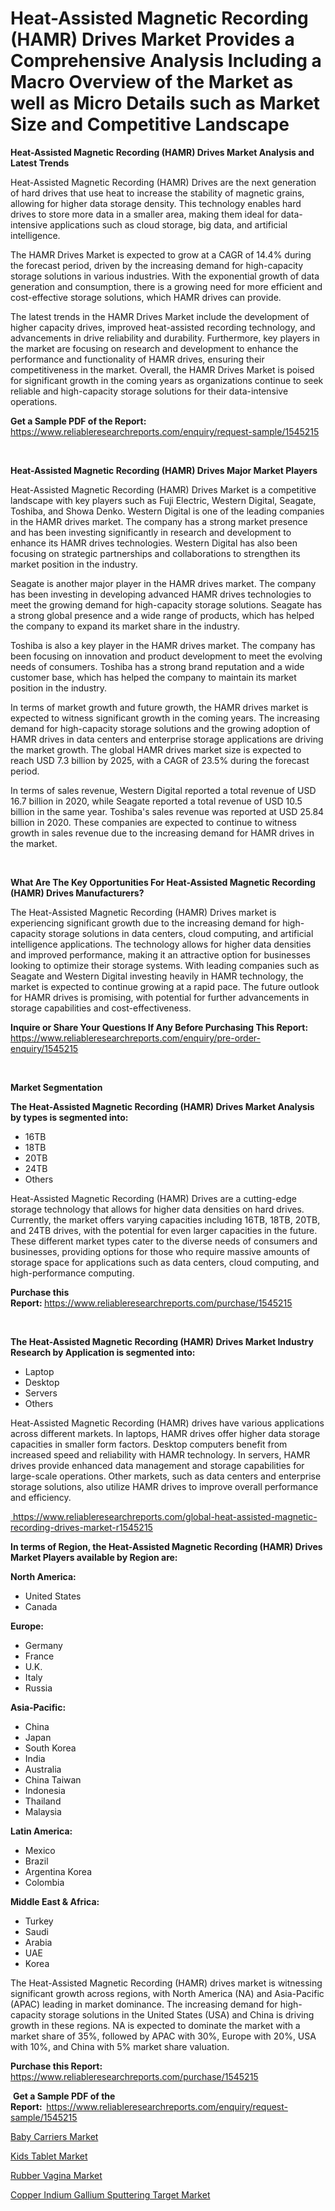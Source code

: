 <p><h1>Heat-Assisted Magnetic Recording (HAMR) Drives Market Provides a Comprehensive Analysis Including a Macro Overview of the Market as well as Micro Details such as Market Size and Competitive Landscape</h1></p><p><strong>Heat-Assisted Magnetic Recording (HAMR) Drives Market Analysis and Latest Trends</strong></p>
<p><p>Heat-Assisted Magnetic Recording (HAMR) Drives are the next generation of hard drives that use heat to increase the stability of magnetic grains, allowing for higher data storage density. This technology enables hard drives to store more data in a smaller area, making them ideal for data-intensive applications such as cloud storage, big data, and artificial intelligence.</p><p>The HAMR Drives Market is expected to grow at a CAGR of 14.4% during the forecast period, driven by the increasing demand for high-capacity storage solutions in various industries. With the exponential growth of data generation and consumption, there is a growing need for more efficient and cost-effective storage solutions, which HAMR drives can provide.</p><p>The latest trends in the HAMR Drives Market include the development of higher capacity drives, improved heat-assisted recording technology, and advancements in drive reliability and durability. Furthermore, key players in the market are focusing on research and development to enhance the performance and functionality of HAMR drives, ensuring their competitiveness in the market. Overall, the HAMR Drives Market is poised for significant growth in the coming years as organizations continue to seek reliable and high-capacity storage solutions for their data-intensive operations.</p></p>
<p><strong>Get a Sample PDF of the Report:&nbsp;</strong> <a href="https://www.reliableresearchreports.com/enquiry/request-sample/1545215">https://www.reliableresearchreports.com/enquiry/request-sample/1545215</a></p>
<p>&nbsp;</p>
<p><strong>Heat-Assisted Magnetic Recording (HAMR) Drives Major Market Players</strong></p>
<p><p>Heat-Assisted Magnetic Recording (HAMR) Drives Market is a competitive landscape with key players such as Fuji Electric, Western Digital, Seagate, Toshiba, and Showa Denko. Western Digital is one of the leading companies in the HAMR drives market. The company has a strong market presence and has been investing significantly in research and development to enhance its HAMR drives technologies. Western Digital has also been focusing on strategic partnerships and collaborations to strengthen its market position in the industry.</p><p>Seagate is another major player in the HAMR drives market. The company has been investing in developing advanced HAMR drives technologies to meet the growing demand for high-capacity storage solutions. Seagate has a strong global presence and a wide range of products, which has helped the company to expand its market share in the industry.</p><p>Toshiba is also a key player in the HAMR drives market. The company has been focusing on innovation and product development to meet the evolving needs of consumers. Toshiba has a strong brand reputation and a wide customer base, which has helped the company to maintain its market position in the industry.</p><p>In terms of market growth and future growth, the HAMR drives market is expected to witness significant growth in the coming years. The increasing demand for high-capacity storage solutions and the growing adoption of HAMR drives in data centers and enterprise storage applications are driving the market growth. The global HAMR drives market size is expected to reach USD 7.3 billion by 2025, with a CAGR of 23.5% during the forecast period.</p><p>In terms of sales revenue, Western Digital reported a total revenue of USD 16.7 billion in 2020, while Seagate reported a total revenue of USD 10.5 billion in the same year. Toshiba's sales revenue was reported at USD 25.84 billion in 2020. These companies are expected to continue to witness growth in sales revenue due to the increasing demand for HAMR drives in the market.</p></p>
<p>&nbsp;</p>
<p><strong>What Are The Key Opportunities For Heat-Assisted Magnetic Recording (HAMR) Drives Manufacturers?</strong></p>
<p><p>The Heat-Assisted Magnetic Recording (HAMR) Drives market is experiencing significant growth due to the increasing demand for high-capacity storage solutions in data centers, cloud computing, and artificial intelligence applications. The technology allows for higher data densities and improved performance, making it an attractive option for businesses looking to optimize their storage systems. With leading companies such as Seagate and Western Digital investing heavily in HAMR technology, the market is expected to continue growing at a rapid pace. The future outlook for HAMR drives is promising, with potential for further advancements in storage capabilities and cost-effectiveness.</p></p>
<p><strong>Inquire or Share Your Questions If Any Before Purchasing This Report:</strong> <a href="https://www.reliableresearchreports.com/enquiry/pre-order-enquiry/1545215">https://www.reliableresearchreports.com/enquiry/pre-order-enquiry/1545215</a></p>
<p>&nbsp;</p>
<p><strong>Market Segmentation</strong></p>
<p><strong>The Heat-Assisted Magnetic Recording (HAMR) Drives Market Analysis by types is segmented into:</strong></p>
<p><ul><li>16TB</li><li>18TB</li><li>20TB</li><li>24TB</li><li>Others</li></ul></p>
<p><p>Heat-Assisted Magnetic Recording (HAMR) Drives are a cutting-edge storage technology that allows for higher data densities on hard drives. Currently, the market offers varying capacities including 16TB, 18TB, 20TB, and 24TB drives, with the potential for even larger capacities in the future. These different market types cater to the diverse needs of consumers and businesses, providing options for those who require massive amounts of storage space for applications such as data centers, cloud computing, and high-performance computing.</p></p>
<p><strong>Purchase this Report:&nbsp;</strong><a href="https://www.reliableresearchreports.com/purchase/1545215">https://www.reliableresearchreports.com/purchase/1545215</a></p>
<p>&nbsp;</p>
<p><strong>The Heat-Assisted Magnetic Recording (HAMR) Drives Market Industry Research by Application is segmented into:</strong></p>
<p><ul><li>Laptop</li><li>Desktop</li><li>Servers</li><li>Others</li></ul></p>
<p><p>Heat-Assisted Magnetic Recording (HAMR) drives have various applications across different markets. In laptops, HAMR drives offer higher data storage capacities in smaller form factors. Desktop computers benefit from increased speed and reliability with HAMR technology. In servers, HAMR drives provide enhanced data management and storage capabilities for large-scale operations. Other markets, such as data centers and enterprise storage solutions, also utilize HAMR drives to improve overall performance and efficiency.</p></p>
<p><a href="https://www.reliableresearchreports.com/global-heat-assisted-magnetic-recording-drives-market-r1545215">&nbsp;https://www.reliableresearchreports.com/global-heat-assisted-magnetic-recording-drives-market-r1545215</a></p>
<p><strong>In terms of Region, the Heat-Assisted Magnetic Recording (HAMR) Drives Market Players available by Region are:</strong></p>
<p>
    <p> <strong> North America: </strong>
        <ul>
            <li>United States</li>
            <li>Canada</li>
        </ul>
        </p> 
    <p> <strong> Europe: </strong>
        <ul>
            <li>Germany</li>
            <li>France</li>
            <li>U.K.</li>
            <li>Italy</li>
            <li>Russia</li>
        </ul>
        </p> 
    <p> <strong> Asia-Pacific: </strong>
        <ul>
            <li>China</li>
            <li>Japan</li>
            <li>South Korea</li>
            <li>India</li>
            <li>Australia</li>
            <li>China Taiwan</li>
            <li>Indonesia</li>
            <li>Thailand</li>
            <li>Malaysia</li>
        </ul>
        </p> 
    <p> <strong> Latin America: </strong>
        <ul>
            <li>Mexico</li>
            <li>Brazil</li>
            <li>Argentina Korea</li>
            <li>Colombia</li>
        </ul>
        </p> 
    <p> <strong> Middle East & Africa: </strong>
        <ul>
            <li>Turkey</li>
            <li>Saudi</li>
            <li>Arabia</li>
            <li>UAE</li>
            <li>Korea</li>
        </ul>
    </p>
    </p>
<p><p>The Heat-Assisted Magnetic Recording (HAMR) drives market is witnessing significant growth across regions, with North America (NA) and Asia-Pacific (APAC) leading in market dominance. The increasing demand for high-capacity storage solutions in the United States (USA) and China is driving growth in these regions. NA is expected to dominate the market with a market share of 35%, followed by APAC with 30%, Europe with 20%, USA with 10%, and China with 5% market share valuation.</p></p>
<p><strong>Purchase this Report: </strong><a href="https://www.reliableresearchreports.com/purchase/1545215">https://www.reliableresearchreports.com/purchase/1545215</a></p>
<p>&nbsp;<strong>Get a Sample PDF of the Report:&nbsp;&nbsp;</strong><a href="https://www.reliableresearchreports.com/enquiry/request-sample/1545215">https://www.reliableresearchreports.com/enquiry/request-sample/1545215</a></p>
<p><strong></strong></p>
<p><p><a href="https://github.com/josesg55/Market-Research-Report-List-3/blob/main/baby-carriers-market.md">Baby Carriers Market</a></p><p><a href="https://medium.com/@bernadette.hunter4468/kids-tablet-market-global-market-share-and-ranking-overall-sales-and-demand-forecast-2024-2031-b9216dc162a8">Kids Tablet Market</a></p><p><a href="https://github.com/indrystar/Market-Research-Report-List-4/blob/main/rubber-vagina-market.md">Rubber Vagina Market</a></p><p><a href="https://medium.com/@v8581137/deep-dive-into-the-copper-indium-gallium-sputtering-target-market-itstrends-market-segmentation-25ca510691d8">Copper Indium Gallium Sputtering Target Market</a></p></p>